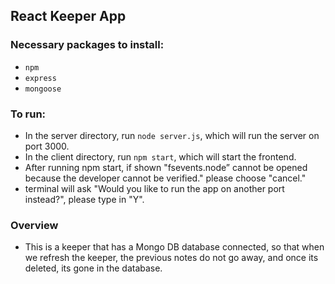 <h2>React Keeper App</h2>

<h3>Necessary packages to install:</h3>
<ul>
  <li><code>npm</code></li>
  <li><code>express</code></li>
  <li><code>mongoose</code></li>
</ul>

<h3>To run:</h3>
<ul>
  <li>In the server directory, run <code>node server.js</code>, which will run the server on port 3000.</li>
  <li>In the client directory, run <code>npm start</code>, which will start the frontend.</li>
  <li>After running npm start, if shown "fsevents.node” cannot be opened because the developer cannot be verified." please choose "cancel."</li>
  <li>terminal will ask "Would you like to run the app on another port instead?", please type in "Y".</li>
</ul>

<h3>Overview</h3>
<ul>
  <li>This is a keeper that has a Mongo DB database connected, so that when we refresh the keeper, the previous notes do not go away, and once its deleted, its gone in the database.</li>
</ul>



